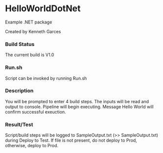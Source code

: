 
# HelloWorldDotNet

Example .NET package

Created by Kenneth Garces

### Build Status

The current build is V1.0

### Run.sh

Script can be invoked by running Run.sh

### Description

You will be prompted to enter 4 build steps.  The inputs will be read and output to console.  Pipeline will begin executing.  Message Hello World will confirm successful exeuction.

### Result/Test

Script/build steps will be logged to SampleOutput.txt (>> SampleOutput.txt) during Deploy to Test.  If file is not present, do not deploy to Prod, otherwise, deploy to Prod.

